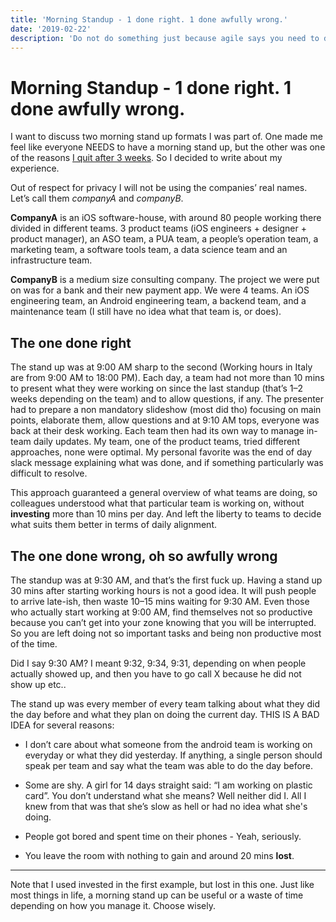 ```yaml
---
title: 'Morning Standup - 1 done right. 1 done awfully wrong.'
date: '2019-02-22'
description: 'Do not do something just because agile says you need to do it.'
---
```


# Morning Standup - 1 done right. 1 done awfully wrong.

I want to discuss two morning stand up formats I was part of. 
One made me feel like everyone NEEDS to have a morning stand up, but the other was one of the reasons [I quit after 3 weeks](/articles/3-weeks-later-i-quit). 
So I decided to write about my experience.

Out of respect for privacy I will not be using the companies’ real names. 
Let’s call them *companyA* and *companyB*.

**CompanyA** is an iOS software-house, with around 80 people working there divided in different teams. 
3 product teams (iOS engineers + designer + product manager), an ASO team, a PUA team, a people’s operation team, a marketing team, a software tools team, a data science team and an infrastructure team.

**CompanyB** is a medium size consulting company. The project we were put on was for a bank and their new payment app. We were 4 teams. An iOS engineering team, an Android engineering team, a backend team, and a maintenance team (I still have no idea what that team is, or does).

## The one done right
The stand up was at 9:00 AM sharp to the second (Working hours in Italy are from 9:00 AM to 18:00 PM). Each day, a team had not more than 10 mins to present what they were working on since the last standup (that’s 1–2 weeks depending on the team) and to allow questions, if any. The presenter had to prepare a non mandatory slideshow (most did tho) focusing on main points, elaborate them, allow questions and at 9:10 AM tops, everyone was back at their desk working. Each team then had its own way to manage in-team daily updates. My team, one of the product teams, tried different approaches, none were optimal. My personal favorite was the end of day slack message explaining what was done, and if something particularly was difficult to resolve.

This approach guaranteed a general overview of what teams are doing, so colleagues understood what that particular team is working on, without **investing** more than 10 mins per day.
And left the liberty to teams to decide what suits them better in terms of daily alignment.

## The one done wrong, oh so awfully wrong

The standup was at 9:30 AM, and that’s the first fuck up. Having a stand up 30 mins after starting working hours is not a good idea. It will push people to arrive late-ish, then waste 10–15 mins waiting for 9:30 AM. Even those who actually start working at 9:00 AM, find themselves not so productive because you can’t get into your zone knowing that you will be interrupted. So you are left doing not so important tasks and being non productive most of the time.

Did I say 9:30 AM? I meant 9:32, 9:34, 9:31, depending on when people actually showed up, and then you have to go call X because he did not show up etc..


The stand up was every member of every team talking about what they did the day before and what they plan on doing the current day. 
THIS IS A BAD IDEA for several reasons:

- I don’t care about what someone from the android team is working on everyday or what they did yesterday. 
If anything, a single person should speak per team and say what the team was able to do the day before.

- Some are shy. A girl for 14 days straight said: “I am working on plastic card”. 
You don’t understand what she means? Well neither did I. All I knew from that was that she’s slow as hell or had no idea what she's doing.


- People got bored and spent time on their phones - Yeah, seriously.

- You leave the room with nothing to gain and around 20 mins **lost**. 
 ***

Note that I used invested in the first example, but lost in this one.
Just like most things in life, a morning stand up can be useful or a waste of time depending on how you manage it. Choose wisely.
